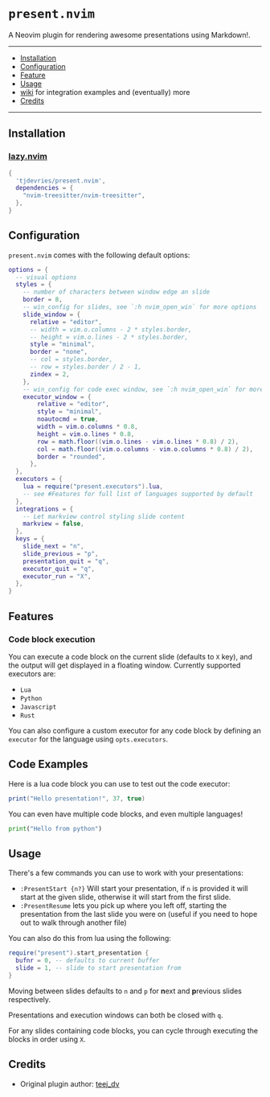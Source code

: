 # `present.nvim`

A Neovim plugin for rendering awesome presentations using Markdown!.

---
- [Installation](#Installation)
- [Configuration](#Configuration)
- [Feature](#Features)
- [Usage](#usage)
- [wiki](https://github.com/TheseusGrey/present.nvim/wiki) for integration examples and (eventually) more
- [Credits](#credits)
---

## Installation

### [lazy.nvim](https://github.com/folke/lazy.nvim)

```lua
{
  'tjdevries/present.nvim',
  dependencies = {
    "nvim-treesitter/nvim-treesitter",
  },
}
```

## Configuration

`present.nvim` comes with the following default options:

```lua
options = {
  -- visual options
  styles = {
    -- number of characters between window edge an slide
    border = 8,
    -- win_config for slides, see `:h nvim_open_win` for more options
    slide_window = {
      relative = "editor",
      -- width = vim.o.columns - 2 * styles.border,
      -- height = vim.o.lines - 2 * styles.border,
      style = "minimal",
      border = "none",
      -- col = styles.border,
      -- row = styles.border / 2 - 1,
      zindex = 2,
    },
    -- win_config for code exec window, see `:h nvim_open_win` for more options
    executor_window = {
        relative = "editor",
        style = "minimal",
        noautocmd = true,
        width = vim.o.columns * 0.8,
        height = vim.o.lines * 0.8,
        row = math.floor((vim.o.lines - vim.o.lines * 0.8) / 2),
        col = math.floor((vim.o.columns - vim.o.columns * 0.8) / 2),
        border = "rounded",
      },
  },
  executors = {
    lua = require("present.executors").lua,
    -- see #Features for full list of languages supported by default
  },
  integrations = {
    -- Let markview control styling slide content
    markview = false,
  },
  keys = {
    slide_next = "n",
    slide_previous = "p",
    presentation_quit = "q",
    executor_quit = "q",
    executor_run = "X",
  },
}
```


## Features

### Code block execution

You can execute a code block on the current slide (defaults to `X` key), and the output will get displayed in a floating window. Currently supported executors are:

- `Lua`
- `Python`
- `Javascript`
- `Rust`

You can also configure a custom executor for any code block by defining an `executor` for the language using `opts.executors`.

## Code Examples

Here is a lua code block you can use to test out the code executor:

```lua
print("Hello presentation!", 37, true)
```

You can even have multiple code blocks, and even multiple languages!

```python
print("Hello from python")
```

## Usage

There's a few commands you can use to work with your presentations:

- `:PresentStart {n?}` Will start your presentation, if `n` is provided it will start at the given slide, otherwise it will start from the first slide.
- `:PresentResume` lets you pick up where you left off, starting the presentation from the last slide you were on (useful if you need to hope out to walk through another file)

You can also do this from lua using the following:

```lua
require("present").start_presentation {
  bufnr = 0, -- defaults to current buffer
  slide = 1, -- slide to start presentation from
}
```

Moving between slides defaults to `n` and `p` for **n**ext and **p**revious slides respectively.

Presentations and execution windows can both be closed with `q`. 

For any slides containing code blocks, you can cycle through executing the blocks in order using `X`.

## Credits

- Original plugin author: [teej_dv](https://github.com/tjdevries)
